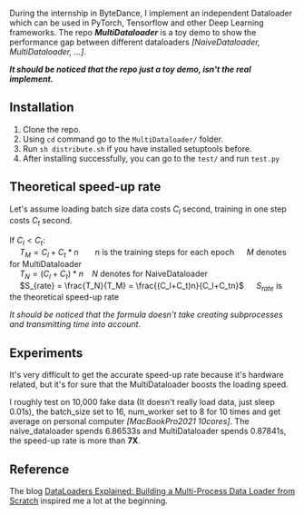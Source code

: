 During the internship in ByteDance, I implement an independent Dataloader which can be used in PyTorch, Tensorflow and other Deep Learning frameworks. The repo ***MultiDataloader*** is a toy demo to show the performance gap between different dataloaders *[NaiveDataloader, MultiDataloader, ...]*.  

***It should be noticed that the repo just a toy demo, isn't the real implement.***

## Installation
  1. Clone the repo.
  2. Using `cd` command go to the `MultiDataloader/` folder.
  3. Run `sh distribute.sh` if you have installed setuptools before.
  4. After installing successfully, you can go to the `test/` and run `test.py`  
   
  ## Theoretical speed-up rate
   Let's assume loading batch size data costs $C_l$ second, training in one step costs $C_t$ second.  
   
   If $C_l \lt C_t$:  
   &ensp;&ensp; $T_M=C_l+C_t*n$ &emsp;&ensp;  $n$ is the training steps for each epoch &emsp; $M$ denotes for MultiDataloader  
   &ensp;&ensp; $T_N=(C_l+C_t)*n$ &ensp; $N$ denotes for NaiveDataloader  
   &ensp;&ensp; $S_{rate} = \frac{T_N}{T_M} = \frac{(C_l+C_t)n}{C_l+C_tn}$ &emsp; $S_{rate}$ is the theoretical speed-up rate  
   
   *It should be noticed that the formula doesn't take creating subprocesses and transmitting time into account.*
    
 ## Experiments
   It's very difficult to get the accurate speed-up rate because it's hardware related, but it's for sure that the MultiDataloader boosts the loading speed.  
   
   I roughly test on 10,000 fake data (It doesn't really load data, just sleep 0.01s), the batch_size set to 16, num_worker set to 8 for 10 times and get average on personal computer *[MacBookPro2021 10cores]*. The naive_dataloader spends 6.86533s and MultiDataloader spends 0.87841s, the speed-up rate is more than **7X**.  
 
 ## Reference  
   The blog [DataLoaders Explained: Building a Multi-Process Data Loader from Scratch](https://teddykoker.com/2020/12/dataloader/) inspired me a lot at the beginning.
